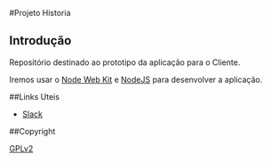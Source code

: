 #Projeto Historia


## Introdução

Repositório destinado ao prototipo da aplicação para o Cliente.

Iremos usar o [Node Web Kit](https://github.com/rogerwang/node-webkit) e [NodeJS](https://github.com/joyent/node) para desenvolver a aplicação.


##Links Uteis

* [Slack](https://projeto-historia.slack.com)


##Copyright

[GPLv2](http://www.gnu.org/licenses/gpl-2.0.html)
